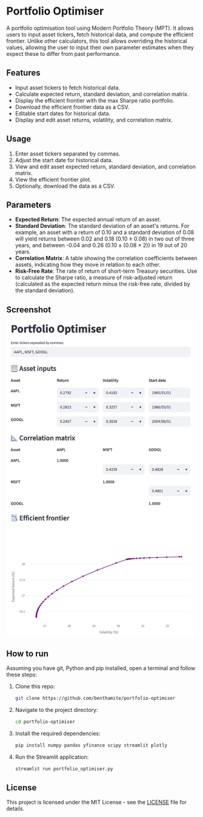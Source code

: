 # Portfolio Optimiser

A portfolio optimisation tool using Modern Portfolio Theory (MPT). It allows users to input asset tickers, fetch historical data, and compute the efficient frontier. Unlike other calculators, this tool allows overriding the historical values, allowing the user to input their own parameter estimates when they expect these to differ from past performance.

## Features

- Input asset tickers to fetch historical data.
- Calculate expected return, standard deviation, and correlation matrix.
- Display the efficient frontier with the max Sharpe ratio portfolio.
- Download the efficient frontier data as a CSV.
- Editable start dates for historical data.
- Display and edit asset returns, volatility, and correlation matrix.

## Usage

1. Enter asset tickers separated by commas.
2. Adjust the start date for historical data.
3. View and edit asset expected return, standard deviation, and correlation matrix.
4. View the efficient frontier plot.
5. Optionally, download the data as a CSV.

## Parameters

- **Expected Return**: The expected annual return of an asset.
- **Standard Deviation**: The standard deviation of an asset's returns. For example, an asset with a return of 0.10 and a standard deviation of 0.08 will yield returns between 0.02 and 0.18 (0.10 ± 0.08) in two out of three years, and between -0.04 and 0.26 (0.10 ± (0.08 × 2)) in 19 out of 20 years.
- **Correlation Matrix**: A table showing the correlation coefficients between assets, indicating how they move in relation to each other.
- **Risk-Free Rate**: The rate of return of short-term Treasury securities. Use to calculate the Sharpe ratio, a measure of risk-adjusted return (calculated as the expected return minus the risk-free rate, divided by the standard deviation).

## Screenshot

![](./Screenshot.png)

## How to run

Assuming you have git, Python and pip installed, open a terminal and follow these steps:

1. Clone this repo:
   ```bash
   git clone https://github.com/benthamite/portfolio-optimiser
   ```
2. Navigate to the project directory:
   ```bash
   cd portfolio-optimiser
   ```
3. Install the required dependencies:
   ```bash
   pip install numpy pandas yfinance scipy streamlit plotly
   ```
4. Run the Streamlit application:
   ```bash
   streamlit run portfolio_optimiser.py
   ```

## License

This project is licensed under the MIT License - see the [LICENSE](LICENSE) file for details.
